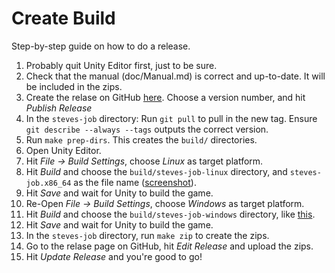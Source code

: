 # Create Build

Step-by-step guide on how to do a release.

1.  Probably quit Unity Editor first, just to be sure.
2.  Check that the manual (doc/Manual.md) is correct and up-to-date. It
    will be included in the zips.
3.  Create the relase on GitHub [here][release].  Choose a version
    number, and hit *Publish Release*
4.  In the `steves-job` directory: Run `git pull` to pull in the new
    tag.  Ensure `git describe --always --tags` outputs the correct
    version.
5.  Run `make prep-dirs`.  This creates the `build/` directories.
6.  Open Unity Editor.
7.  Hit *File -> Build Settings*, choose *Linux* as target platform.
8.  Hit *Build* and choose the `build/steves-job-linux` directory, and
    `steves-job.x86_64` as the file name ([screenshot][lindir]).
9.  Hit *Save* and wait for Unity to build the game.
10. Re-Open *File -> Build Settings*, choose *Windows* as target
    platform.
11.  Hit *Build* and choose the `build/steves-job-windows` directory,
     like [this][windir].
12.  Hit *Save* and wait for Unity to build the game.
13.  In the `steves-job` directory, run `make zip` to create the zips.
14.  Go to the relase page on GitHub, hit *Edit Release* and upload the
     zips.
15.  Hit *Update Release* and you're good to go!

[release]: https://github.com/GooseGirlGames/steves-job/releases/new
[lindir]: https://user-images.githubusercontent.com/26824491/124400632-24bf2580-dd24-11eb-98fd-27df1b14ddfa.png
[windir]: https://user-images.githubusercontent.com/26824491/124400806-99df2a80-dd25-11eb-8b08-17ebf1602613.png
